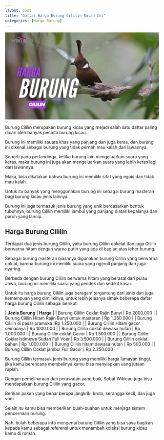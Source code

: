 ```yaml
---
layout: post
title: "Daftar Harga Burung Cililin Bulan Ini"
categories: [Harga Burung]
---
```


![](/images/harga-burung-cililin.webp)

Burung Cililin merupakan burung kicau yang mejadi salah satu daftar paling dicari oleh banyak pecinta burung kicau.

Burung ini memiliki sauara khas yang panjang dan juga keras, dan burung ini dikenal sebagai burung yang tidak pernah mau kalah dari lawannya.

Seperti pada pertandinga, ketika burung lain mengeluarkan suara yang keras, maka burung ini juga akan mengeluarkan suara yang lebih keras lagi dari lawannya.

Maka, bisa dikatakan bahwa burung ini memiliki sifat yang egois dan tidak mau kalah.

Untuk itu banyak yang menggunakan burung ini sebagai burung masteran bagi burung kicau jenis lainnya.

Burung ini juga termasuk jenis burung yang unik berdasarkan bentuk tubuhnya, burung Cililin memiliki jambul yang panjang diatas kepalanya dan paruh yang lancip.

## Harga Burung Cililin

Terdapat dua jenis burung Cililin, yaitu burung Cililin cokelat dan juga Cililin berwarna hitam dengan warna putih yang ada di bagian atas leher burung.

Sebagai burung masteran biasanya digunakan burung Cililin yang berwarna coklat, karena burung ini memliki suara yang ngeroll panjang dan juga nyaring.

Berbeda dengan burung Cililin berwarna hitam yang berasal dari pulau Jawa, burung ini memiliki suara yang pendek dan sedikit kasar.

Untuk itu harga burung Cililin juga beragam tergantung dari jenis dan juga kemampuan yang dimilikinya, untuk lebih jelasnya simak beberapa daftar harga burung Cililin sebagai berikut:

| **Jenis Burung** | **Harga** |
| Burung Cililin Coklat Rajin Bunyi	| Rp 2000.000 |
| Burung Cililin Hitam Rajin Bunyi untuk masteran	| Rp 1.250.000 |
| Burung Cililin di pasar pramuka |Rp 1.250.000 |
| Burung Cililin Hitam gacor semaunya |	Rp 1000.000 |
| Burung Cililin coklat dewasa hutan | 	Rp 1.000.000 |
| Burung Cililin coklat Gacor | 	Rp 1.500.000 |
| Burung Cililin Coklat Istimewa Sudah Full Voer | Rp 3.500.000 |
| Burung Cililin coklat bahan | Rp 1.000.000 |
| Burung Cililin hitam dewasa hutan	 | Rp 500.000 |
| Burung Cililin Coklat jambul Full Gacor | Rp 2.250.000 |

Burung Cililin termasuk jenis burung yang memiliki harga lumayan tinggi, jika kamu berencana membelinya kamu bisa menyiapkan uang jutaan rupiah.

Dengan pemeliharaan dan perawatan yang baik, Sobat Wikicau juga bisa mendapatkan burung Cililin yang gacor.

Berikan pakan yang benar berupa jangkrik, kroto, serangga kecil, dan juga voer.

Selain itu kamu bisa memberikan buah-buahan untuk menjaga sistem pencernaan burung.

Nah, itulah beberapa info mengenai burung Cililin yang bisa saya bagikan kepada kamu sebagai referensi untuk menambah koleksi burung kicau kamu di rumah.